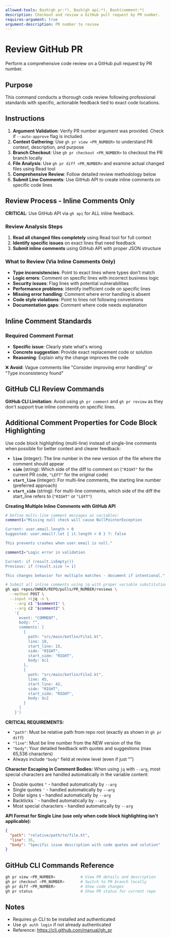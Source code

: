 ```yaml
---
allowed-tools: Bash(gh pr:*), Bash(gh api:*), Bash(comment:*)
description: Checkout and review a GitHub pull request by PR number.
requires-argument: true
argument-description: PR number to review
---
```


# Review GitHub PR

Perform a comprehensive code review on a GitHub pull request by PR number.

## Purpose

This command conducts a thorough code review following professional standards with specific, actionable feedback tied to exact code locations.

## Instructions

1. **Argument Validation**: Verify PR number argument was provided. Check if `--auto-approve` flag is included.
2. **Context Gathering**: Use `gh pr view <PR_NUMBER>` to understand PR context, description, and purpose
3. **Branch Checkout**: Use `gh pr checkout <PR_NUMBER>` to checkout the PR branch locally
4. **File Analysis**: Use `gh pr diff <PR_NUMBER>` and examine actual changed files using Read tool
5. **Comprehensive Review**: Follow detailed review methodology below
6. **Submit Line Comments**: Use GitHub API to create inline comments on specific code lines

## Review Process - Inline Comments Only

**CRITICAL**: Use GitHub API via `gh api` for ALL inline feedback.

### Review Analysis Steps
1. **Read all changed files completely** using Read tool for full context
2. **Identify specific issues** on exact lines that need feedback
3. **Submit inline comments** using GitHub API with proper JSON structure

### What to Review (Via Inline Comments Only)
- **Type inconsistencies**: Point to exact lines where types don't match
- **Logic errors**: Comment on specific lines with incorrect business logic  
- **Security issues**: Flag lines with potential vulnerabilities
- **Performance problems**: Identify inefficient code on specific lines
- **Missing error handling**: Comment where error handling is absent
- **Code style violations**: Point to lines not following conventions
- **Documentation gaps**: Comment where code needs explanation

## Inline Comment Standards

### Required Comment Format
- **Specific issue**: Clearly state what's wrong
- **Concrete suggestion**: Provide exact replacement code or solution
- **Reasoning**: Explain why the change improves the code

❌ **Avoid**: Vague comments like "Consider improving error handling" or "Type inconsistency found"

## GitHub CLI Review Commands

**GitHub CLI Limitation**: Avoid using `gh pr comment` and `gh pr review` as they don't support true inline comments 
on specific lines.

## Additional Comment Properties for Code Block Highlighting

Use code block highlighting (multi-line) instead of single-line comments when possible for better context and clearer
feedback:
- **`line`** (integer): The line number in the new version of the file where the comment should appear
- **`side`** (string): Which side of the diff to comment on (`"RIGHT"` for the current PR code, `"LEFT"` for the original code)
- **`start_line`** (integer): For multi-line comments, the starting line number (preferred approach)
- **`start_side`** (string): For multi-line comments, which side of the diff the start_line refers to (`"RIGHT"` or `"LEFT"`)

**Creating Multiple Inline Comments with GitHub API**

```bash
# Define multi-line comment messages as variables:
comment1="Missing null check will cause NullPointerException

Current: user.email.length > 0
Suggested: user.email?.let { it.length > 0 } ?: false

This prevents crashes when user.email is null."

comment2="Logic error in validation

Current: if (result.isEmpty())
Previous: if (result.size != 1)

This changes behavior for multiple matches - document if intentional."

# Submit all inline comments using jq with proper variable substitution:
gh api repos/OWNER/REPO/pulls/PR_NUMBER/reviews \
  --method POST \
  --input <(jq -n \
    --arg c1 "$comment1" \
    --arg c2 "$comment2" \
    '{
      event: "COMMENT",
      body: "",
      comments: [
        {
          path: "src/main/kotlin/File1.kt",
          line: 18,
          start_line: 15,
          side: "RIGHT",
          start_side: "RIGHT",
          body: $c1
        },
        {
          path: "src/main/kotlin/File2.kt",
          line: 45,
          start_line: 42,
          side: "RIGHT",
          start_side: "RIGHT",
          body: $c2
        }
      ]
    }')
```

**CRITICAL REQUIREMENTS:**
- `"path"`: Must be relative path from repo root (exactly as shown in `gh pr diff`)
- `"line"`: Must be line number from the NEW version of the file
- `"body"`: Your detailed feedback with quotes and suggestions (max 65,536 characters)
- Always include `"body"` field at review level (even if just "")

**Character Escaping in Comment Bodies:**
When using `jq` with `--arg`, most special characters are handled automatically in the variable content:
- Double quotes `"` - handled automatically by `--arg`
- Single quotes `'` - handled automatically by `--arg`
- Dollar signs `$` - handled automatically by `--arg`
- Backticks `` ` `` - handled automatically by `--arg`
- Most special characters - handled automatically by `--arg`

**API Format for Single Line (use only when code block highlighting isn't applicable):**
```json
{
  "path": "relative/path/to/file.kt",
  "line": 35,
  "body": "Specific issue description with code quotes and solution"
}
```

## GitHub CLI Commands Reference

```bash
gh pr view <PR_NUMBER>           # View PR details and description
gh pr checkout <PR_NUMBER>       # Switch to PR branch locally
gh pr diff <PR_NUMBER>           # Show code changes
gh pr status                     # Show PR status for current repo
```

## Notes

- Requires `gh` CLI to be installed and authenticated
- Use `gh auth login` if not already authenticated
- Reference: https://cli.github.com/manual/gh_pr
